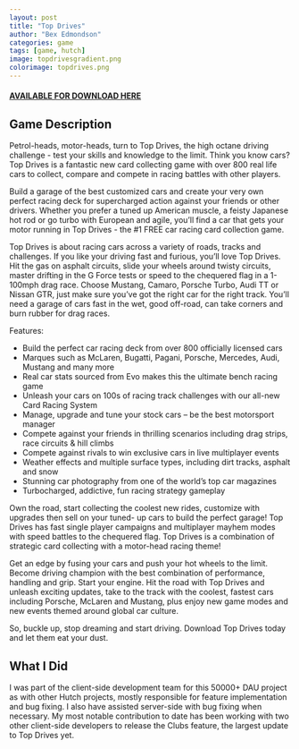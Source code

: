 ```yaml
---
layout: post
title: "Top Drives"
author: "Bex Edmondson"
categories: game
tags: [game, hutch]
image: topdrivesgradient.png
colorimage: topdrives.png
---
```


#### [AVAILABLE FOR DOWNLOAD HERE](http://onelink.to/3tu4kw) 

## Game Description

Petrol-heads, motor-heads, turn to Top Drives, the high octane driving challenge - test your skills and knowledge to the limit. Think you know cars? Top Drives is a fantastic new card collecting game with over 800 real life cars to collect, compare and compete in racing battles with other players.

Build a garage of the best customized cars and create your very own perfect racing deck for supercharged action against your friends or other drivers. Whether you prefer a tuned up American muscle, a feisty Japanese hot rod or go turbo with European and agile, you’ll find a car that gets your motor running in Top Drives - the #1 FREE car racing card collection game.

Top Drives is about racing cars across a variety of roads, tracks and challenges. If you like your driving fast and furious, you’ll love Top Drives. Hit the gas on asphalt circuits, slide your wheels around twisty circuits, master drifting in the G Force tests or speed to the chequered flag in a 1-100mph drag race. Choose Mustang, Camaro, Porsche Turbo, Audi TT or Nissan GTR, just make sure you’ve got the right car for the right track. You’ll need a garage of cars fast in the wet, good off-road, can take corners and burn rubber for drag races.

Features:

* Build the perfect car racing deck from over 800 officially licensed cars
* Marques such as McLaren, Bugatti, Pagani, Porsche, Mercedes, Audi, Mustang and many more
* Real car stats sourced from Evo makes this the ultimate bench racing game
* Unleash your cars on 100s of racing track challenges with our all-new Card Racing System
* Manage, upgrade and tune your stock cars – be the best motorsport manager
* Compete against your friends in thrilling scenarios including drag strips, race circuits & hill climbs
* Compete against rivals to win exclusive cars in live multiplayer events
* Weather effects and multiple surface types, including dirt tracks, asphalt and snow
* Stunning car photography from one of the world’s top car magazines
* Turbocharged, addictive, fun racing strategy gameplay

Own the road, start collecting the coolest new rides, customize with upgrades then sell on your tuned- up cars to build the perfect garage! Top Drives has fast single player campaigns and multiplayer mayhem modes with speed battles to the chequered flag. Top Drives is a combination of strategic card collecting with a motor-head racing theme!

Get an edge by fusing your cars and push your hot wheels to the limit. Become driving champion with the best combination of performance, handling and grip. Start your engine. Hit the road with Top Drives and unleash exciting updates, take to the track with the coolest, fastest cars including Porsche, McLaren and Mustang, plus enjoy new game modes and new events themed around global car culture.

So, buckle up, stop dreaming and start driving. Download Top Drives today and let them eat your dust. 

## What I Did

I was part of the client-side development team for this 50000+ DAU project as with other Hutch projects, mostly responsible for feature implementation and bug fixing. I also have assisted server-side with bug fixing when necessary. My most notable contribution to date has been working with two other client-side developers to release the Clubs feature, the largest update to Top Drives yet.
